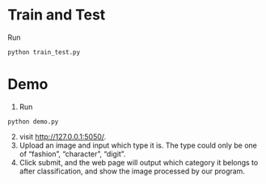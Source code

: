 # Train and Test
Run 
```
python train_test.py
```

# Demo
1. Run 
```
python demo.py
```
2. visit http://127.0.0.1:5050/. 
3. Upload an image and input which type it is. The type could only be one of “fashion”, “character”, “digit”. 
4. Click submit, and the web page will output which category it belongs to after classification, and show the image processed by our program.
